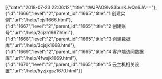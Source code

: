 [{"date":"2018-07-23 22:06:12","title":"tWJPAO9lvS3burKJvQn6JA=="},{"id":"1666","level":"2","parent_id":"1665","title":"1  创建实例","url":"/help/1cjsl1666.html"},{"id":"1667","level":"2","parent_id":"1665","title":"2  创建账号","url":"/help/2cjzh1667.html"},{"id":"1668","level":"2","parent_id":"1665","title":"3  创建数据库","url":"/help/3cjsjk1668.html"},{"id":"1669","level":"2","parent_id":"1665","title":"4  客户端访问数据库","url":"/help/4fwsjk1669.html"},{"id":"1670","level":"2","parent_id":"1665","title":"5  云主机相关设置","url":"/help/5yzjxgsz1670.html"}]